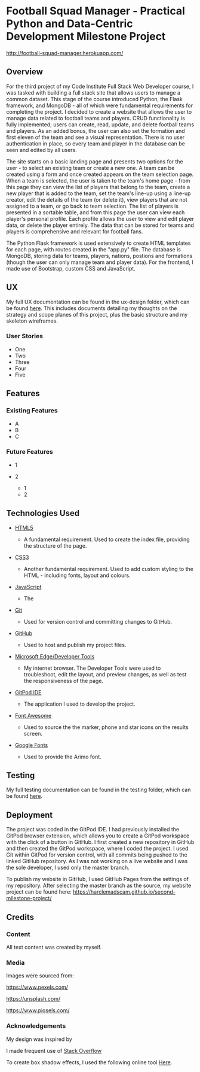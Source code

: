 # Football Squad Manager - Practical Python and Data-Centric Development Milestone Project
<http://football-squad-manager.herokuapp.com/>
## Overview
For the third project of my Code Institute Full Stack Web Developer course, I was tasked with building a full stack site that allows users to manage a common dataset.
This stage of the course introduced Python, the Flask framework, and MongoDB - all of which were fundamental requirements for completing the project.
I decided to create a website that allows the user to manage data related to football teams and players. CRUD functionality is fully implemented; users can create, read, update,
and delete football teams and players. As an added bonus, the user can also set the formation and first eleven of the team and see a visual representation. There is no user authentication
in place, so every team and player in the database can be seen and edited by all users.

The site starts on a basic landing page and presents two options for the user - to select an existing team or create a new one. A team can be created using a form and once created appears
on the team selection page. When a team is selected, the user is taken to the team's home page - from this page they can view the list of players that belong to the team, create a new player
that is added to the team, set the team's line-up using a line-up creator, edit the details of the team (or delete it), view players that are not assigned to a team, or go back to team
selection. The list of players is presented in a sortable table, and from this page the user can view each player's personal profile. Each profile allows the user to view and edit player
data, or delete the player entirely. The data that can be stored for teams and players is comprehensive and relevant for football fans.

The Python Flask framework is used extensively to create HTML templates for each page, with routes created in the "app.py" file. The database is MongoDB, storing data for teams, players,
nations, postions and formations (though the user can only manage team and player data). For the frontend, I made use of Bootstrap, custom CSS and JavaScript.

## UX
My full UX documentation can be found in the ux-design folder, which can be found [here](ux-design).
This includes documents detailing my thoughts on the strategy and scope planes of this project, plus the basic structure and my skeleton wireframes.

### User Stories

* One
* Two
* Three
* Four
* Five

## Features
### Existing Features

* A
* B
* C

### Future Features

* 1
* 2

  * 1
  * 2

## Technologies Used
* [HTML5](https://www.w3.org/TR/2017/REC-html52-20171214/)

  * A fundamental requirement. Used to create the index file, providing the structure of the page.

* [CSS3](https://www.w3.org/Style/CSS/)

  * Another fundamental requirement. Used to add custom styling to the HTML - including fonts, layout and colours.

* [JavaScript](https://developer.mozilla.org/en-US/docs/Web/JavaScript)

  * The

* [Git](https://git-scm.com/)

  * Used for version control and committing changes to GitHub.

* [GitHub](https://github.com/)

  * Used to host and publish my project files.

* [Microsoft Edge/Developer Tools](https://www.microsoft.com/en-us/edge)

  * My internet browser. 
  The Developer Tools were used to troubleshoot, edit the layout, and preview changes, as well as test the responsiveness of the page.

* [GitPod IDE](https://gitpod.io/)

  * The application I used to develop the project.

* [Font Awesome](https://fontawesome.com/)

  * Used to source the the marker, phone and star icons on the results screen.

* [Google Fonts](https://fonts.google.com/)
  
  * Used to provide the Arimo font.

## Testing
My full testing documentation can be found in the testing folder, which can be found [here](testing).

## Deployment
The project was coded in the GitPod IDE. I had previously installed the GitPod browser extension, which allows you to create a GitPod workspace with the click of a button in GitHub.
I first created a new repository in GitHub and then created the GitPod workspace, where I coded the project. 
I used Git within GitPod for version control, with all commits being pushed to the linked GitHub repository. As I was not working on a live website and I was the sole developer, I used only the master branch.

To publish my website in GitHub, I used GitHub Pages from the settings of my repository. After selecting the master branch as the source, my website project can be found here: <https://harclemadscam.github.io/second-milestone-project/>

## Credits
### Content
All text content was created by myself.
### Media
Images were sourced from: 

<https://www.pexels.com/>

<https://unsplash.com/>

<https://www.piqsels.com/>

### Acknowledgements
My design was inspired by

I made frequent use of [Stack Overflow](https://stackoverflow.com/)

To create box shadow effects, I used the following online tool [Here](https://www.cssmatic.com/box-shadow).
